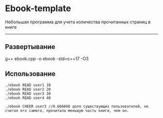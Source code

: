 # Ebook-template
  Небольшая программа для учета количества прочитанных страниц в книге
***

## Развертывание
g++ ebook.cpp -o ebook -std=c++17 -O3

## Использование
```
./ebook READ user1 10
./ebook READ user2 20
./ebook READ user3 30
./ebook READ user4 40

./ebook CHEER user3 //0.666666 доля существующих пользователей, не считая его самого, прочитала меньшую часть книги, чем он.
```
